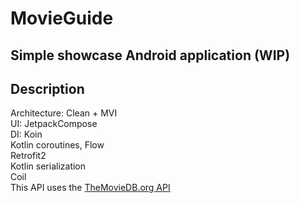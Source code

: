 # MovieGuide

## Simple showcase Android application (WIP)

## **Description**

Architecture: Clean + MVI\
UI: JetpackCompose\
DI: Koin\
Kotlin coroutines, Flow\
Retrofit2\
Kotlin serialization\
Coil\
This API uses the [TheMovieDB.org API](http://api.themoviedb.org/)
